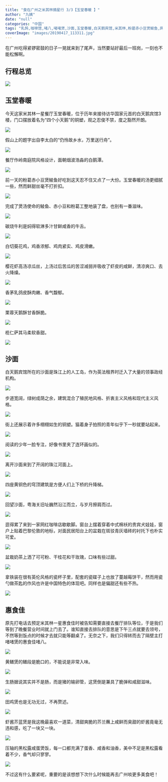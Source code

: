 ```yaml
---
title: "食在广州之米其林摘星行 3/3【玉堂春暖 】"
author: "九姨"
date: "null"
categories: "中国"
tags: "乳鸽,咖啡馆,啫八,啫啫煲,沙面,玉堂春暖,白天鹅宾馆,米其林,粉葛赤小豆煲鲮鱼,网红,芥兰,萨其马,葵花鸡,铜塑"
coverImage: "images/20190417_113311.jpg"
---
```


在广州吃得紧锣密鼓的日子一晃就来到了尾声，当然要站好最后一班岗，一刻也不能松懈啊。

## 行程总览

![](images/Capture.png)

## 玉堂春暖

今天这家米其林一星餐厅玉堂春暖，位于历年来接待访华国家元首的白天鹅宾馆3楼，门口摆放着名为“四个小天鹅”的铜塑，观之忍俊不禁，度之豁然开朗。

![](images/20190417_113311.jpg)

假山上的题字出自李太白的“仍怜故乡水，万里送行舟”。

![](images/Screenshot_20190417-164825_Gallery.jpg)

餐厅作岭南庭院风格设计，面朝烟波浩淼的白鹅潭。

![](images/20190417_133131-e1559082798766.jpg)

前一天的粉葛赤小豆煲鲮鱼好吃到这天忍不住又点了一大份。玉堂春暖的汤更细腻一些，然而鲜甜丝毫不打折扣。

![](images/20190417_121111.jpg)

完成了煲汤使命的鲮鱼、赤小豆和粉葛工整地装了盘，也别有一番滋味。

![](images/20190417_120849.jpg)

碳烧牛利是焖得软淋多汁甘鲜咸香的牛舌。

![](images/20190417_120041.jpg)

白切葵花鸡，鸡香浓郁、鸡肉紧实、鸡皮滑嫩。

![](images/20190417_120044.jpg)

樱花虾高汤凉瓜丝，上汤过后苦瓜的苦涩减弱并吸收了虾皮的咸鲜，清凉爽口、去火降燥。

![](images/20190417_121055.jpg)

香茅乳鸽皮酥肉嫩、香气馥郁。

![](images/20190417_122014.jpg)

栗蓉天鹅酥甘香酥脆。

![](images/20190417_122028.jpg)

榄仁萨其马柔软香甜。

![](images/20190417_122250.jpg)

## 沙面

白天鹅宾馆所在的沙面是珠江上的人工岛，作为英法租界时迁入了大量的领事政经机构。

![](images/20190417_134504.jpg)

步道宽阔，绿树成荫之余，建筑混合了殖民地风格、折衷主义风格和现代主义风格。

![](images/20190417_141336.jpg)

街上还展示着许多栩栩如生的铜塑。猫着身子拍照的青年似乎下一秒就要站起来。

![](images/Screen-Shot-2019-05-28-at-23.05.06.png)

阅读的少年一脸专注，好像书里夹了连环画似的。

![](images/20190417_140314-e1559082954949.jpg)

离开沙面来到了开阔的珠江河面上。

![](images/20190417_145513.jpg)

四座黄铜色的穹顶建筑是方便人们上下桥的升降梯。

![](images/20190417_144837.jpg)

回望沙面，粤海关旧址巍然沿江而立，与岁月擦肩而过。

![](images/20190417_145946.jpg)

逛得累了来到一家网红咖啡店歇歇脚。窗台上摆着穿着中式棉袄的贵宾犬娃娃，窗户上贴着巴黎伦敦的地标，对面民居阳台上的盆栽在斑驳青灰墙砖的衬托下也朴实可爱。

![](images/20190418_073003.jpg)

盆栽奶茶上洒了可可粉、干桂花和干玫瑰，口味有些过甜。

![](images/20190417_161816-e1559083170286.jpg)

拿铁装在很有英伦风格的瓷杯子里，配套的瓷碟子上也放了蔓越莓饼干，然而用瓷勺做茶匙的作风也许是中国特色的体现吧。同样也是偏甜还有些不热。

![](images/20190417_162831.jpg)

## 惠食佳

原先打电话去预定米其林一星惠食佳时被告知需要直接去餐厅排队等位，于是我们等到了晚餐营业时间就上门去了。谁知直接去排队的意思是下午三点就要去领号，不然等到饭点的时候才去就只能等翻桌了。无奈之下，我们只得转而去了隔壁主打啫啫煲的惠食佳啫八。

![](images/20190417_174407.jpg)

黄鳝煲的鳝段是脆口的，不能说是非常入味。

![](images/20190417_180343.jpg)

生肠据说其实并不是肠，而是猪的输卵管，这煲倒是兼具了脆弹和咸甜滋味。

![](images/20190417_180133.jpg)

田鸡煲也是无功无过，不再赘述。

![](images/20190417_180152.jpg)

虾酱芥蓝煲是我这晚最喜欢一道菜，清甜爽脆的芥兰蘸上咸鲜而臭甜的虾酱竟毫无违和感，吃了一块又一块。

![](images/20190417_180247.jpg)

压轴的黑松露咸蛋煲饭，每一口都充满了蛋香、咸香和油香，美中不足是黑松露看着不少，香气却只寥寥。

![](images/20190417_181813-e1559083284467.jpg)

不过这有什么要紧呢，重要的是该想想下次什么时候能再去广州啖更多美食吧！
